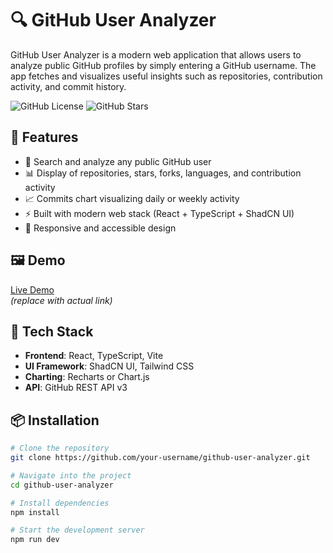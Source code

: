 # 🔍 GitHub User Analyzer

GitHub User Analyzer is a modern web application that allows users to analyze public GitHub profiles by simply entering a GitHub username. The app fetches and visualizes useful insights such as repositories, contribution activity, and commit history.

![GitHub License](https://img.shields.io/github/license/your-username/github-user-analyzer)
![GitHub Stars](https://img.shields.io/github/stars/your-username/github-user-analyzer?style=social)

## 🚀 Features

- 🔎 Search and analyze any public GitHub user
- 📊 Display of repositories, stars, forks, languages, and contribution activity
- 📈 Commits chart visualizing daily or weekly activity
- ⚡ Built with modern web stack (React + TypeScript + ShadCN UI)
- 🎨 Responsive and accessible design

## 🖼️ Demo

[Live Demo](https://your-deployment-url.com)  
*(replace with actual link)*

## 🧰 Tech Stack

- **Frontend**: React, TypeScript, Vite
- **UI Framework**: ShadCN UI, Tailwind CSS
- **Charting**: Recharts or Chart.js
- **API**: GitHub REST API v3

## 📦 Installation

```bash
# Clone the repository
git clone https://github.com/your-username/github-user-analyzer.git

# Navigate into the project
cd github-user-analyzer

# Install dependencies
npm install

# Start the development server
npm run dev
